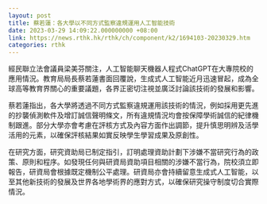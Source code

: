 ```yaml
---
layout: post
title: 蔡若蓮：各大學以不同方式監察違規運用人工智能技術
date: 2023-03-29 14:09:22.000000000 +08:00
link: https://news.rthk.hk/rthk/ch/component/k2/1694103-20230329.htm
categories: rthk
---
```


經民聯立法會議員梁美芬關注，人工智能聊天機器人程式ChatGPT在大專院校的應用情況。教育局局長蔡若蓮書面回覆說，生成式人工智能近月迅速冒起，成為全球高等教育界關心的重要議題，各界正密切注視並廣泛討論該技術的發展和影響。

蔡若蓮指出，各大學將透過不同方式監察違規運用該技術的情況，例如採用更先進的抄襲偵測軟件及增訂誠信聲明條文，所有違規情況均會按保障學術誠信的紀律機制跟進。部分大學亦會考慮在評核方式及內容方面作出調節，提升慎思明辨及活學活用的元素，以確保評核結果如實反映學生學習成果及原創性。

在研究方面，研究資助局已制定指引，訂明處理資助計劃下涉嫌不當研究行為的政策、原則和程序。如發現任何與研資局資助項目相關的涉嫌不當行為，院校須立即報告，研資局會根據既定機制公平處理。研資局亦會持續留意生成式人工智能，以至其他新技術的發展及世界各地學術界的應對方式，以確保研究操守制度切合實際情況。
